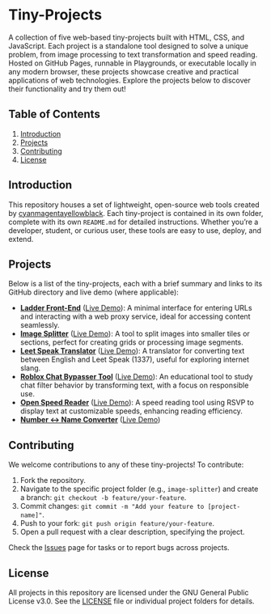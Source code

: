 
# Tiny-Projects

A collection of five web-based tiny-projects built with HTML, CSS, and JavaScript. Each project is a standalone tool designed to solve a unique problem, from image processing to text transformation and speed reading. Hosted on GitHub Pages, runnable in Playgrounds, or executable locally in any modern browser, these projects showcase creative and practical applications of web technologies. Explore the projects below to discover their functionality and try them out!

## Table of Contents
1. [Introduction](#introduction)
2. [Projects](#projects)
3. [Contributing](#contributing)
4. [License](#license)

## Introduction

This repository houses a set of lightweight, open-source web tools created by [cyanmagentayellowblack](https://github.com/cyanmagentayellowblack). Each tiny-project is contained in its own folder, complete with its own `README.md` for detailed instructions. Whether you’re a developer, student, or curious user, these tools are easy to use, deploy, and extend.

## Projects

Below is a list of the tiny-projects, each with a brief summary and links to its GitHub directory and live demo (where applicable):

- **[Ladder Front-End](https://github.com/cyanmagentayellowblack/cyanmagentayellowblack.github.io/tree/main/ladder-frontend)** ([Live Demo](https://cyanmagentayellowblack.github.io/ladder-frontend)): A minimal interface for entering URLs and interacting with a web proxy service, ideal for accessing content seamlessly.
- **[Image Splitter](https://github.com/cyanmagentayellowblack/cyanmagentayellowblack.github.io/tree/main/image-splitter)** ([Live Demo](https://cyanmagentayellowblack.github.io/image-splitter)): A tool to split images into smaller tiles or sections, perfect for creating grids or processing image segments.
- **[Leet Speak Translator](https://github.com/cyanmagentayellowblack/cyanmagentayellowblack.github.io/tree/main/leet-speak-translator)** ([Live Demo](https://cyanmagentayellowblack.github.io/leet-speak-translator)): A translator for converting text between English and Leet Speak (1337), useful for exploring internet slang.
- **[Roblox Chat Bypasser Tool](https://github.com/cyanmagentayellowblack/cyanmagentayellowblack.github.io/tree/main/roblox-chat-bypasser-tool)** ([Live Demo](https://cyanmagentayellowblack.github.io/roblox-chat-bypasser-tool)): An educational tool to study chat filter behavior by transforming text, with a focus on responsible use.
- **[Open Speed Reader](https://github.com/cyanmagentayellowblack/cyanmagentayellowblack.github.io/tree/main/speed-reader)** ([Live Demo](https://cyanmagentayellowblack.github.io/speed-reader)): A speed reading tool using RSVP to display text at customizable speeds, enhancing reading efficiency.
- **[Number ↔ Name Converter](https://github.com/cyanmagentayellowblack/cyanmagentayellowblack.github.io/tree/main/number-name-converter)** ([Live Demo](https://cyanmagentayellowblack.github.io/number-name-converter))

## Contributing

We welcome contributions to any of these tiny-projects! To contribute:
1. Fork the repository.
2. Navigate to the specific project folder (e.g., `image-splitter`) and create a branch: `git checkout -b feature/your-feature`.
3. Commit changes: `git commit -m "Add your feature to [project-name]"`.
4. Push to your fork: `git push origin feature/your-feature`.
5. Open a pull request with a clear description, specifying the project.

Check the [Issues](https://github.com/cyanmagentayellowblack/cyanmagentayellowblack.github.io/issues) page for tasks or to report bugs across projects.

## License

All projects in this repository are licensed under the GNU General Public License v3.0. See the [LICENSE](https://www.gnu.org/licenses/gpl-3.0.txt) file or individual project folders for details.

